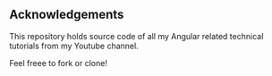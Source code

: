 ## Acknowledgements

This repository holds source code of all my Angular related technical tutorials from my Youtube channel.

Feel freee to fork or clone!
